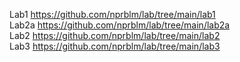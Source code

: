 Lab1 https://github.com/nprblm/lab/tree/main/lab1    
Lab2a https://github.com/nprblm/lab/tree/main/lab2a  
Lab2 https://github.com/nprblm/lab/tree/main/lab2  
Lab3 https://github.com/nprblm/lab/tree/main/lab3  
